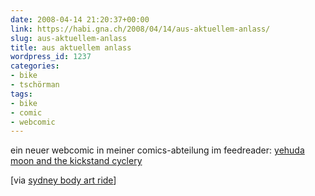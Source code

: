 ```yaml
---
date: 2008-04-14 21:20:37+00:00
link: https://habi.gna.ch/2008/04/14/aus-aktuellem-anlass/
slug: aus-aktuellem-anlass
title: aus aktuellem anlass
wordpress_id: 1237
categories:
- bike
- tschörman
tags:
- bike
- comic
- webcomic
---
```


ein neuer webcomic in meiner comics-abteilung im feedreader: [yehuda moon and the kickstand cyclery](http://www.yehudamoon.com/index.php?date=2008-02-08)




[via [sydney body art ride](http://sydneybodyartridehq.blogspot.com/2008/04/yehuda-moon.html)]



